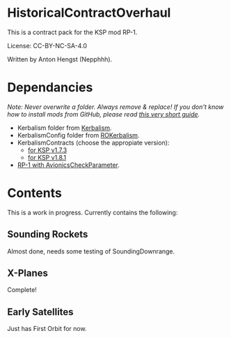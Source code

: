# HistoricalContractOverhaul
 
This is a contract pack for the KSP mod RP-1.

License: CC-BY-NC-SA-4.0

Written by Anton Hengst (Nepphhh).

# Dependancies
_Note: Never overwrite a folder. Always remove & replace! If you don't know how to install mods from GitHub, please read [this very short guide](CC-BY-NC-SA-4.0)._

 * Kerbalism folder from [Kerbalism](https://github.com/Kerbalism/Kerbalism).
 * KerbalismConfig folder from [ROKerbalism](https://github.com/Standecco/ROKerbalism).
 * KerbalismContracts (choose the appropiate version):
   * [for KSP v1.7.3](https://github.com/nepphhh/KerbalismContracts)
   * [for KSP v1.8.1](https://github.com/Kerbalism/KerbalismContracts)
 * [RP-1 with AvionicsCheckParameter](https://github.com/nepphhh/RP-0/tree/AvionicsCheckParameter).

# Contents
This is a work in progress. Currently contains the following:

## Sounding Rockets
Almost done, needs some testing of SoundingDownrange.

## X-Planes
Complete!

## Early Satellites
Just has First Orbit for now.